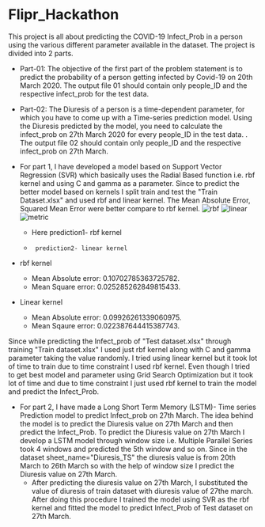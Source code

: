 # Flipr_Hackathon

This project is all about predicting the COVID-19 Infect_Prob in a person using the various different parameter available in the dataset. The project is divided into 2 parts.

- Part-01: 
The objective of the first part of the problem statement is to predict the probability of a person getting infected by Covid-19 on 20th March 2020. The output file 01 should contain only people_ID and the respective infect_prob for the test data.

- Part-02:
The Diuresis of a person is a time-dependent parameter, for which you have to come up with a Time-series prediction model. Using the Diuresis predicted by the model, you need to calculate the infect_prob on 27th March 2020 for every people_ID in the test data. . The output file 02 should contain only people_ID and the respective infect_prob on 27th March. 

 - For part 1, I have developed a model based on Support Vector Regression (SVR) which basically uses the Radial Based function i.e. rbf kernel
and using C and gamma as a parameter. Since to predict the better model based on kernels I split train and test the "Train Dataset.xlsx"
and used rbf and linear kernel.
The Mean Absolute Error, Squared Mean Error were better compare to rbf kernel.
![rbf](https://user-images.githubusercontent.com/37845653/77282374-bea9bd00-6cef-11ea-9cbb-3552c2e37033.JPG)
![linear](https://user-images.githubusercontent.com/37845653/77282376-bf425380-6cef-11ea-840c-a5ceda345cef.JPG)
![metric](https://user-images.githubusercontent.com/37845653/77282370-bc476300-6cef-11ea-823e-1380b6f7d162.JPG)
      - Here prediction1- rbf kernel
      -      prediction2- linear kernel
 - rbf kernel
   - Mean Absolute error: 0.10702785363725782.
   - Mean Square error: 0.025285262849815433.
 - Linear kernel
   - Mean Absolute error: 0.09926261339060975.
   - Mean Sqaure error: 0.022387644415387743.

Since while predicting the Infect_prob of "Test dataset.xlsx" through training "Train dataset.xlsx" I used just rbf kernel along with C and gamma parameter taking the value randomly. I tried using linear kernel but it took lot of time to train due to time constraint I used rbf kernel. Even though I tried to get best model and parameter using Grid Search Optimization but it took lot of time and due to time 
constraint I just used rbf kernel to train the model and predict the Infect_Prob.  

 - For part 2, I have made a Long Short Term Memory (LSTM)- Time series Prediction model to predict Infect_prob on 27th March. The idea behind the model is to predict the Diuresis value on 27th March and then predict the Infect_Prob. To predict the Diuresis value on 27th March I develop a LSTM model through window size i.e. Multiple Parallel Series took 4 windows and predicted the 5th window and so on. Since in the dataset sheet_name="Diuresis_TS" the diuresis value is from 20th March to 26th March so with the help of window size I predict the  Diuresis value on 27th March. 
    - After predicting the diuresis value on 27th March, I substituted the value of diuresis of train dataset with diuresis value of 27the march. After doing this procedure I trained the model using SVR as the rbf kernel and fitted the model to predict Infect_Prob of Test dataset on 27th March. 
